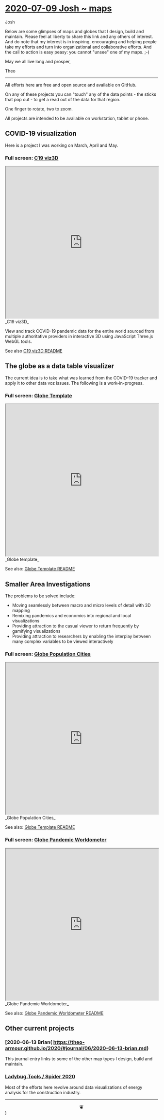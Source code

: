 # [2020-07-09 Josh ~ maps]( https://theo-armour.github.io/2020/#journal/07/2020-07-09-josh-maps.md )

Josh

Below are some glimpses of maps and globes that I design, build and maintain. Please feel at liberty to share this link and any others of interest. And do note that my interest is in inspiring, encouraging and helping people take my efforts and turn into organizational and collaborative efforts. And the call to action is easy peasy: you cannot "unsee" one of my maps. ;-)   

May we all live long and prosper,

Theo

***

All efforts here are free and open source and available on GitHub.

On any of these projects you can "touch" any of the data points - the sticks that pop out - to get a read out of the data for that region.

One finger to rotate, two to zoom.

All projects are intended to be available on workstation, tablet or phone.


## COVID-19 visualization

Here is a project I was working on March, April and May.

### Full screen: [C19 viz3D]( https://www.ladybug.tools/spider-covid-19-viz-3d/ )

<iframe src=https://www.ladybug.tools/spider-covid-19-viz-3d/ height=500px width=100% ></iframe>
_C19 viz3D_

View and track COVID-19 pandemic data for the entire world sourced from multiple authoritative providers in interactive 3D using JavaScript Three.js WebGL tools.

See also [C19 viz3D README]( https://www.ladybug.tools/spider-covid-19-viz-3d/readme.html#README.md )


## The globe as a data table visualizer

The current idea is to take what was learned from the COVID-19 tracker and apply it to other data voz issues. The following is a work-in-progress.


### Full screen: [Globe Template]( https://www.ladybug.tools/spider-covid-19-viz-3d/cookbook/globe-template/ )

<iframe src=https://www.ladybug.tools/spider-covid-19-viz-3d/cookbook/globe-template/ height=500px width=100% ></iframe>
_Globe template_

See also: [Globe Template README ]( https://www.ladybug.tools/spider-covid-19-viz-3d/readme.html#cookbook/globe-template/README.md)


## Smaller Area Investigations

The problems to be solved include:

* Moving seamlessly between macro and micro levels of detail with 3D mapping
* Remixing pandemics and economics into regional and local visualizations
* Providing attraction to the casual viewer to return frequently by gamifying visualizations
* Providing attraction to researchers by enabling the interplay between many complex variables to be viewed interactively




### Full screen: [Globe Population Cities]( https://www.ladybug.tools/spider-covid-19-viz-3d/cookbook/globe-population-cities/ )

<iframe src=https://www.ladybug.tools/spider-covid-19-viz-3d/cookbook/globe-population-cities/ height=500px width=100% ></iframe>
_Globe Population Cities_

See also: [Globe Template README ]( https://www.ladybug.tools/spider-covid-19-viz-3d/readme.html#cookbook/globe-population-cities/README.md)



### Full screen: [Globe Pandemic Worldometer]( https://www.ladybug.tools/spider-covid-19-viz-3d/cookbook/globe-pandemic-worldometers/ )

<iframe src=https://www.ladybug.tools/spider-covid-19-viz-3d/cookbook/globe-pandemic-worldometer/ height=500px width=100% ></iframe>
_Globe Pandemic Worldometer_

See also: [Globe Pandemic Worldometer README ]( https://www.ladybug.tools/spider-covid-19-viz-3d/readme.html#cookbook/globe-pandemic-worldometer/README.md)



## Other current projects

### [2020-06-13 Brian( https://theo-armour.github.io/2020/#journal/06/2020-06-13-brian.md)

This journal entry links to some of the other map types I design, build and maintain.


### [Ladybug.Tools / Spider 2020 ]( https://www.ladybug.tools/spider-2020/#README.md )

Most of the efforts here revolve around data visualizations of energy analysis for the construction industry.

***


<center title="hello!" ><a href=javascript:window.scrollTo(0,0); style=font-size:2ch;text-decoration:none; > ❦ </a></center>
)